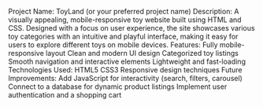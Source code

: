 Project Name: ToyLand (or your preferred project name)
Description:
A visually appealing, mobile-responsive toy website built using HTML and CSS. Designed with a focus on user experience, the site showcases various toy categories with an intuitive and playful interface, making it easy for users to explore different toys on mobile devices.
Features:
Fully mobile-responsive layout
Clean and modern UI design
Categorized toy listings
Smooth navigation and interactive elements
Lightweight and fast-loading
Technologies Used:
HTML5
CSS3
Responsive design techniques
Future Improvements:
Add JavaScript for interactivity (search, filters, carousel)
Connect to a database for dynamic product listings
Implement user authentication and a shopping cart
